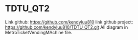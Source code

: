 # TDTU_QT2
Link github: https://github.com/kendyluu810
link github project: https://github.com/kendyluu810/TDTU_QT2.git
All diagram in MetroTicketVendingMAchine file.